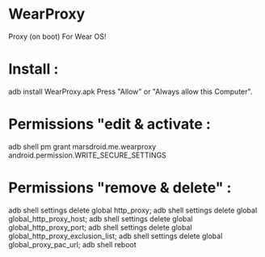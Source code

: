# WearProxy
Proxy (on boot) For Wear OS!

# Install :
adb install WearProxy.apk
Press "Allow" or "Always allow this Computer".

# Permissions "edit & activate :
adb shell pm grant marsdroid.me.wearproxy android.permission.WRITE_SECURE_SETTINGS

# Permissions "remove & delete" :
adb shell settings delete global http_proxy; adb shell settings delete global global_http_proxy_host; adb shell settings delete global global_http_proxy_port; adb shell settings delete global global_http_proxy_exclusion_list; adb shell settings delete global global_proxy_pac_url; adb shell reboot
